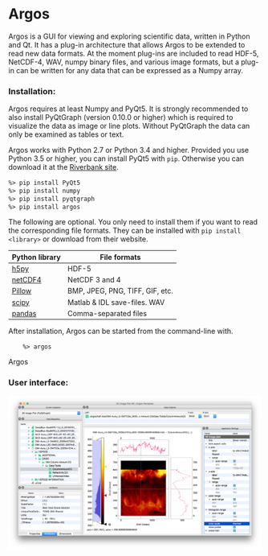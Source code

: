 Argos
==========

Argos is a GUI for viewing and exploring scientific data, written in Python and Qt. It has a
plug-in architecture that allows Argos to be extended to read new data formats. At the moment
plug-ins are included to read HDF-5, NetCDF-4, WAV, numpy binary files, and various image formats,
but a plug-in can be written for any data that can be expressed as a Numpy array.

### Installation:

Argos requires at least Numpy and PyQt5. It is strongly recommended to also install PyQtGraph
(version 0.10.0 or higher) which is required to visualize the data as image or line plots. Without
PyQtGraph the data can only be examined as tables or text.

Argos works with Python 2.7 or Python 3.4 and higher. Provided you use Python 3.5 or higher, you
can install PyQt5 with `pip`. Otherwise you can download it at the
[Riverbank site](https://www.riverbankcomputing.com/software/pyqt/download5).

    %> pip install PyQt5
    %> pip install numpy
    %> pip install pyqtgraph
    %> pip install argos

The following are optional. You only need to install them if you want to read the corresponding
file formats. They can be installed with `pip install <library>` or download from their website.

| Python library                                       | File formats                    |
|----------------------------------------------------- |---------------------------------|
| [h5py](www.h5py.org)                                 | HDF-5                           |
| [netCDF4](http://unidata.github.io/netcdf4-python/)  | NetCDF 3 and 4                  |
| [Pillow](https://python-pillow.org/)                 | BMP, JPEG, PNG, TIFF, GIF, etc. |
| [scipy](https://www.scipy.org/)                      | Matlab & IDL save-files. WAV    |
| [pandas](https://www.pandas.org/)                    | Comma-separated files           |


After installation, Argos can be started from the command-line with.

```
    %> argos
```

Argos

### User interface:

![argos screen shot](docs/screen_shot.png)

